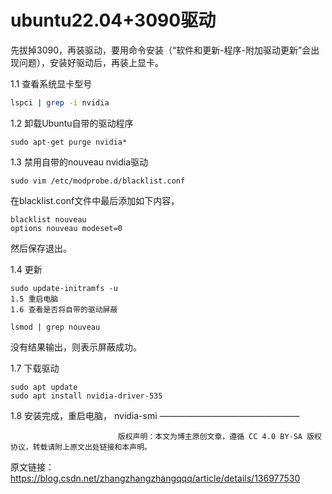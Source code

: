 # ubuntu22.04+3090驱动

先拔掉3090，再装驱动，要用命令安装（“软件和更新-程序-附加驱动更新”会出现问题），安装好驱动后，再装上显卡。

1.1 查看系统显卡型号

```sh
lspci | grep -i nvidia
```


1.2 卸载Ubuntu自带的驱动程序

```
sudo apt-get purge nvidia*
```


1.3 禁用自带的nouveau nvidia驱动

```
sudo vim /etc/modprobe.d/blacklist.conf 
```

在blacklist.conf文件中最后添加如下内容，

```
blacklist nouveau 
options nouveau modeset=0 
```


然后保存退出。

1.4 更新

```
sudo update-initramfs -u
1.5 重启电脑
1.6 查看是否将自带的驱动屏蔽
```

```
lsmod | grep nouveau
```


没有结果输出，则表示屏蔽成功。

1.7 下载驱动

```
sudo apt update 
sudo apt install nvidia-driver-535
```


1.8 安装完成，重启电脑， nvidia-smi
————————————————

                            版权声明：本文为博主原创文章，遵循 CC 4.0 BY-SA 版权协议，转载请附上原文出处链接和本声明。

原文链接：https://blog.csdn.net/zhangzhangzhangqqq/article/details/136977530